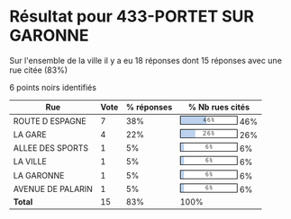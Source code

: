 # Résultat pour 433-PORTET SUR GARONNE

Sur l'ensemble de la ville il y a eu 18 réponses dont 15 réponses avec une rue citée (83%)

6 points noirs identifiés

| Rue | Vote | % réponses | % Nb rues cités|
|-----|------|------------|----------------|
| ROUTE D ESPAGNE | 7 | 38% | <img src="../../img/bar_46.gif" />&nbsp;46%|
| LA GARE | 4 | 22% | <img src="../../img/bar_26.gif" />&nbsp;26%|
| ALLEE DES SPORTS | 1 | 5% | <img src="../../img/bar_6.gif" />&nbsp;6%|
| LA VILLE | 1 | 5% | <img src="../../img/bar_6.gif" />&nbsp;6%|
| LA GARONNE | 1 | 5% | <img src="../../img/bar_6.gif" />&nbsp;6%|
| AVENUE DE PALARIN | 1 | 5% | <img src="../../img/bar_6.gif" />&nbsp;6%|
| **Total** | 15 | 83% | 100%|
